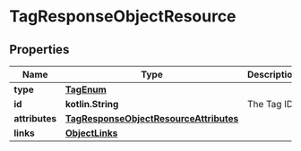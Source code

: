 
# TagResponseObjectResource

## Properties
| Name | Type | Description | Notes |
| ------------ | ------------- | ------------- | ------------- |
| **type** | [**TagEnum**](TagEnum.md) |  |  |
| **id** | **kotlin.String** | The Tag ID |  |
| **attributes** | [**TagResponseObjectResourceAttributes**](TagResponseObjectResourceAttributes.md) |  |  |
| **links** | [**ObjectLinks**](ObjectLinks.md) |  |  |



